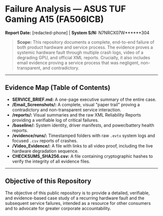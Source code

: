 ﻿# Failure Analysis — ASUS TUF Gaming A15 (FA506ICB)
**Report Date:** [redacted-phone] | **System S/N:** N7NRCX07W******304

> **Scope:** This repository documents a complete, end-to-end failure of both product hardware and service process. The evidence proves a systemic hardware fault through multiple crash logs, video of a degrading GPU, and official XML reports. Crucially, it also includes email evidence proving a service process that was negligent, non-transparent, and contradictory.

---

## Evidence Map (Table of Contents)

* **SERVICE_BRIEF.md:** A one-page executive summary of the entire case.
* **/Email_Screenshots/:** A complete, visual "paper trail" proving a contradictory and non-transparent service interaction.
* **/reports/:** Visual summaries and the raw XML Reliability Reports providing a verifiable log of critical failures.
* **/baseline/:** System identity, driver manifests, and power/battery health reports.
* **/evidence/runs/:** Timestamped folders with raw `.evtx` system logs and focused `.csv` reports of crashes.
* **/Video_Evidence/:** A file with links to all video proof, including the live hardware degradation sequence.
* **CHECKSUMS_SHA256.csv:** A file containing cryptographic hashes to verify the integrity of all evidence files.

---

## Objective of this Repository
The objective of this public repository is to provide a detailed, verifiable, and evidence-based case study of a recurring hardware fault and the subsequent service failures, intended as a resource for other consumers and to advocate for greater corporate accountability.
